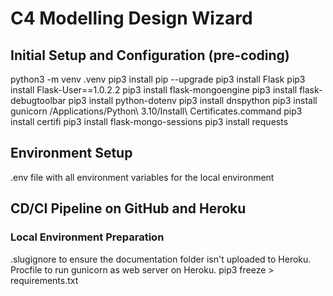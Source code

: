 # C4 Modelling Design Wizard

## Initial Setup and Configuration (pre-coding)
python3 -m venv .venv
pip3 install pip --upgrade
pip3 install Flask
pip3 install Flask-User==1.0.2.2
pip3 install flask-mongoengine
pip3 install flask-debugtoolbar
pip3 install python-dotenv
pip3 install dnspython
pip3 install gunicorn
/Applications/Python\ 3.10/Install\ Certificates.command
pip3 install certifi
pip3 install flask-mongo-sessions
pip3 install requests

## Environment Setup
.env file with all environment variables for the local environment

## CD/CI Pipeline on GitHub and Heroku
### Local Environment Preparation
.slugignore to ensure the documentation folder isn't uploaded to Heroku.
Procfile to run gunicorn as web server on Heroku.
pip3 freeze > requirements.txt